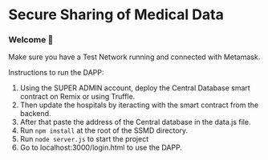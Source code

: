 # Secure Sharing of Medical Data

### **Welcome 👋**

Make sure you have a Test Network running and connected with Metamask.

Instructions to run the DAPP:

1. Using the SUPER ADMIN account, deploy the Central Database smart contract on Remix or using Truffle.
2. Then update the hospitals by iteracting with the smart contract from the backend.
3. After that paste the address of the Central database in the data.js file.
4. Run `npm install` at the root of the SSMD directory.
5. Run `node server.js` to start the project
6. Go to localhost:3000/login.html to use the DAPP.
